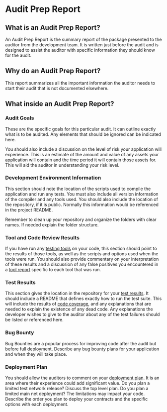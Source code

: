 # Audit Prep Report

## What is an Audit Prep Report?

An Audit Prep Report is the summary report of the package presented to the auditor from the development team.  It is written just before the audit and is designed to assist the auditor with specific information they should know for the audit.

## Why do an Audit Prep Report?

This report summarizes all the important information the auditor needs to start their audit that is not documented elsewhere.

## What inside an Audit Prep Report?

### Audit Goals

These are the specific goals for this particular audit.  It can outline exactly what is to be audited. Any elements that should be ignored can be indicated here.

You should also include a discussion on the level of risk your application will experience. This is an estimate of the amount and value of any assets your application will contain and the time period it will contain those assets for. This will aid the auditor in understanding your risk level.

### Development Environment Information

This section should note the location of the scripts used to compile the application and run any tests. You must also include all version information of the compiler and any tools used. You should also include the location of the repository, if it is public. Normally this information would be referenced in the project README.

Remember to clean up your repository and organize the folders with clear names.  If needed explain the folder structure.

### Tool and Code Review Results

If you have run any [testing tools](../tools/existing-tools.md) on your code, this section should point to the results of those tools, as well as the scripts and options used when the tools were run. You should also provide commentary on your interpretation of these results and a discussion of any false positives you encountered in a [tool report](test-results/tool-reports.md) specific to each tool that was run.

### Test Results

This section gives the location in the repository for your [test results](test-results/). It should include a README that defines exactly how to run the test suite. This will include the results of [code coverage](test-results/coverage.md), and any explanations that are needed to explain the existence of any dead code. Any explanations the developer wishes to give to the auditor about any of the test failures should be listed or referenced here.

### Bug Bounty

Bug Bounties are a popular process for improving code after the audit but before full deployment.  Describe any bug bounty plans for your application and when they will take place.

### Deployment Plan

You should allow the auditors to comment on your [deployment plan](../deployment/deployment-plan.md).  It is an area where their experience could add significant value. Do you plan a limited test network release?  Discuss the top level plan. Do you plan a limited main net deployment? The limitations may impact your code. Describe the order you plan to deploy your contracts and the specific options with each deployment.

